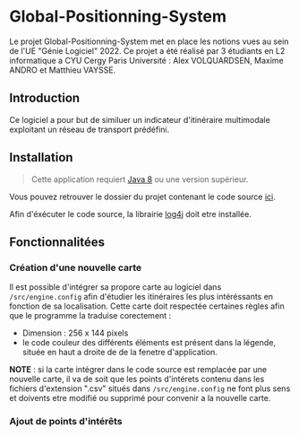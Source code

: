 # Global-Positionning-System
Le projet Global-Positionning-System met en place les notions vues au sein de l'UE "Génie Logiciel" 2022. Ce projet a été réalisé par 3 étudiants en L2 informatique a CYU Cergy Paris Université : Alex VOLQUARDSEN, Maxime ANDRO et Matthieu VAYSSE.
## Introduction
Ce logiciel a pour but de similuer un indicateur d'itinéraire multimodale exploitant un réseau de transport prédéfini.
## Installation
> Cette application requiert [Java 8](https://www.oracle.com/fr/java/technologies/javase/javase8-archive-downloads.html) ou une version supérieur.

Vous pouvez retrouver le dossier du projet contenant le code source [ici](https://github.com/FalTeaK/Global-Positionning-System/releases/tag/1.0).

Afin d'éxécuter le code source, la librairie [log4j](https://logging.apache.org/log4j/2.x/download.html) doit etre installée.
## Fonctionnalitées
### Création d'une nouvelle carte
Il est possible d'intégrer sa propore carte au logiciel dans `/src/engine.config` afin d'étudier les itinéraires les plus intéréssants en fonction de sa localisation. Cette carte doit respectée certaines règles afin que le programme la traduise corectement :
- Dimension : 256 x 144 pixels
- le code couleur des différents éléments est présent dans la légende, située en haut a droite de de la fenetre d'application.

**NOTE** : si la carte intégrer dans le code source est remplacée par une nouvelle carte, il va de soit que les points d'intérets contenu dans les fichiers d'extension ".csv" situés dans `/src/engine.config` ne font plus sens et doivents etre modifié ou supprimé pour convenir a la nouvelle carte.
### Ajout de points d'intérêts


